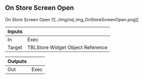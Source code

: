 ## On Store Screen Open
On Store Screen Open
![[../img/nd_img_OnStoreScreenOpen.png]]

|Inputs||
|--|--|
| In | Exec |
| Target | TBLStore Widget Object Reference |

|Outputs||
|--|--|
| Out | Exec |
